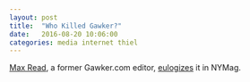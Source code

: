 ```yaml
---
layout: post
title:  "Who Killed Gawker?"
date:   2016-08-20 10:06:00
categories: media internet thiel
---
```


[Max Read](https://twitter.com/max_read), a former Gawker.com editor, [eulogizes](http://nymag.com/selectall/2016/08/did-i-kill-gawker.html) it in NYMag.
